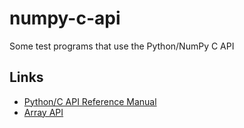 # numpy-c-api
Some test programs that use the Python/NumPy C API

## Links

* [Python/C API Reference Manual](https://docs.python.org/2.7/c-api/)
* [Array API](http://docs.scipy.org/doc/numpy/reference/c-api.array.html)
